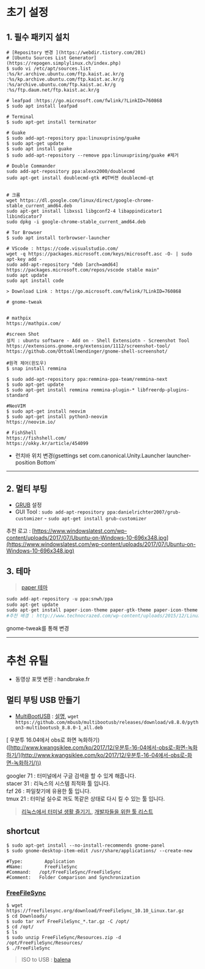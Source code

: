 # 초기 설정



## 1. 필수 패키지 설치

```
# [Repository 변경 ](https://webdir.tistory.com/201)
# [Ubuntu Sources List Generator](https://repogen.simplylinux.ch/index.php)
$ sudo vi /etc/apt/sources.list
:%s/kr.archive.ubuntu.com/ftp.kaist.ac.kr/g
:%s/kp.archive.ubuntu.com/ftp.kaist.ac.kr/g
:%s/archive.ubuntu.com/ftp.kaist.ac.kr/g
:%s/ftp.daum.net/ftp.kaist.ac.kr/g

# leafpad :https://go.microsoft.com/fwlink/?LinkID=760868
$ sudo apt install leafpad

# Terminal 
$ sudo apt-get install terminator

# Guake
$ sudo add-apt-repository ppa:linuxuprising/guake
$ sudo apt-get update
$ sudo apt install guake
$ sudo add-apt-repository --remove ppa:linuxuprising/guake #제거 

# Double Commander 
sudo add-apt-repository ppa:alexx2000/doublecmd
sudo apt-get install doublecmd-gtk #QT버젼 doublecmd-qt


# 크롬 
wget https://dl.google.com/linux/direct/google-chrome-stable_current_amd64.deb 
sudo apt-get install libxss1 libgconf2-4 libappindicator1 libindicator7
sudo dpkg -i google-chrome-stable_current_amd64.deb

# Tor Browser
$ sudo apt install torbrowser-launcher

# VScode : https://code.visualstudio.com/
wget -q https://packages.microsoft.com/keys/microsoft.asc -O- | sudo apt-key add -
sudo add-apt-repository "deb [arch=amd64] https://packages.microsoft.com/repos/vscode stable main"
sudo apt update 
sudo apt install code

> Download Link : https://go.microsoft.com/fwlink/?LinkID=760868

# gnome-tweak


# mathpix
https://mathpix.com/

#screen Shot
설치 : ubuntu software - Add on - Shell Extensiotn - Screenshot Tool 
https://extensions.gnome.org/extension/1112/screenshot-tool/
https://github.com/OttoAllmendinger/gnome-shell-screenshot/

#원격 제어(윈도우)
$ snap install remmina

$ sudo add-apt-repository ppa:remmina-ppa-team/remmina-next
$ sudo apt-get update
$ sudo apt-get install remmina remmina-plugin-* libfreerdp-plugins-standard

#NeoVIM
$ sudo apt-get install neovim
$ sudo apt-get install python3-neovim
https://neovim.io/

# FishShell
https://fishshell.com/
https://okky.kr/article/454099
```

- 런치바 위치 변경(gsettings set com.canonical.Unity.Launcher launcher-position Bottom`

---

## 2. 멀티 부팅

* [GRUB](http://programmingskills.net/archives/190) 설정
* GUI Tool : `sudo add-apt-repository ppa:danielrichter2007/grub-customizer` - `sudo apt-get install grub-customizer`

추천 로고 : [https://www.windowslatest.com/wp-content/uploads/2017/07/Ubuntu-on-Windows-10-696x348.jpg](https://www.windowslatest.com/wp-content/uploads/2017/07/Ubuntu-on-Windows-10-696x348.jpg)

## 3. 테마

> [paper 테마](https://snwh.org/paper)

```python
sudo add-apt-repository -u ppa:snwh/ppa
sudo apt-get update
sudo apt-get install paper-icon-theme paper-gtk-theme paper-icon-theme
#추천 배경 : http://www.technocrazed.com/wp-content/uploads/2015/12/Linux-Wallpaper-32.png
```

gnome-tweak를 통해 변경

---

# 추천 유틸

* 동영상 포맷 변환 : handbrake.fr

## 멀티 부팅 USB 만들기

* [MultiBootUSB](http://multibootusb.org/page_download/) : [설명](https://itsfoss.com/multiple-linux-one-usb/), `wget https://github.com/mbusb/multibootusb/releases/download/v8.8.0/python3-multibootusb_8.8.0-1_all.deb`

\[ 우분투 16.04에서 obs로 화면 녹화하기\)\([http://www.kwangsiklee.com/ko/2017/12/우분투-16-04에서-obs로-화면-녹화하기/](http://www.kwangsiklee.com/ko/2017/12/우분투-16-04에서-obs로-화면-녹화하기/)\)

googler 71 : 터미널에서 구글 검색을 할 수 있게 해줍니다.  
stacer 31 : 리눅스의 시스템 최적화 툴 입니다.  
fzf 26 : 파일찾기에 유용한 툴 입니다.  
tmux 21 : 터미널 실수로 꺼도 똑같은 상태로 다시 킬 수 있는 툴 입니다.

> [리눅스에서 터미널 생활 즐기기.](http://black7375.tistory.com/15), [개발자들을 위한 툴 리스트](https://www.codentalks.com/t/topic/181)

## shortcut

```
$ sudo apt-get install --no-install-recommends gnome-panel
$ sudo gnome-desktop-item-edit /usr/share/applications/ --create-new

#Type:        Application 
#Name:        FreeFileSync
#Command:   /opt/FreeFileSync/FreeFileSync        
#Comment:   Folder Comparison and Synchronization
```

### [FreeFileSync](https://www.tecmint.com/freefilesync-compare-synchronize-files-in-ubuntu/)

```
$ wget https://freefilesync.org/download/FreeFileSync_10.10_Linux.tar.gz
$ cd Downloads/
$ sudo tar xvf FreeFileSync_*.tar.gz -C /opt/
$ cd /opt/
$ ls
$ sudo unzip FreeFileSync/Resources.zip -d /opt/FreeFileSync/Resources/
$ ./FreeFileSync
```

> ISO to USB : [balena](https://www.balena.io/etcher/)



